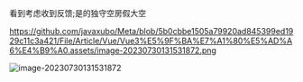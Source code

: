   看到考虑收到反馈;是的独守空房假大空
  
  https://github.com/javaxubo/Meta/blob/5b0cbbe1505a79920ad845399ed1929c11c3a421/File/Article/Vue/Vue3%E5%9F%BA%E7%A1%80%E5%AD%A6%E4%B9%A0.assets/image-20230730131531872.png

![image-20230730131531872]([Vue3基础学习.assets/image-20230730131531872.png](https://github.com/javaxubo/Meta/blob/5b0cbbe1505a79920ad845399ed1929c11c3a421/File/Article/Vue/Vue3%E5%9F%BA%E7%A1%80%E5%AD%A6%E4%B9%A0.assets/image-20230730131531872.png)https://github.com/javaxubo/Meta/blob/5b0cbbe1505a79920ad845399ed1929c11c3a421/File/Article/Vue/Vue3%E5%9F%BA%E7%A1%80%E5%AD%A6%E4%B9%A0.assets/image-20230730131531872.png)


